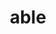 ---
category: 4-letters
denotation: to hold
name: able
reference_link: https://www.etymonline.com/word/able
root_language: Latin
root_name: habere
title: able
type: free
word_sums:
- respelling: abler
  sum: Able + er
- respelling: ablest
  sum: Able + est
- respelling: ably
  sum: Able + y
- respelling: disable
  sum: dis + Able
---